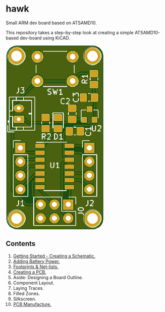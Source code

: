 # hawk
Small ARM dev board based on ATSAMD10.

This repository takes a step-by-step look at creating a simple ATSAMD10-based dev-board using KiCAD.

![Board](board.png)

## Contents

1. [Getting Started - Creating a Schematic.](https://github.com/MalphasWats/hawk/blob/master/articles/creating-the-schematic.markdown)
2. [Adding Battery Power.](https://github.com/MalphasWats/hawk/blob/master/articles/adding-battery-power.markdown)
3. [Footprints & Net-lists.](https://github.com/MalphasWats/hawk/blob/master/articles/footprints-and-netlists.markdown)
4. [Creating a PCB.](https://github.com/MalphasWats/hawk/blob/master/articles/creating-a-pcb.markdown)
5. Aside: Designing a Board Outline.
6. Component Layout.
7. Laying Traces.
8. Filled Zones.
9. Silkscreen.
10. [PCB Manufacture.](https://github.com/MalphasWats/hawk/blob/master/articles/pcb-manufacture.markdown)
